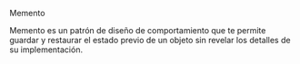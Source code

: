 Memento 

Memento es un patrón de diseño de comportamiento que te permite guardar y restaurar el estado previo de un objeto sin revelar los detalles de su implementación.